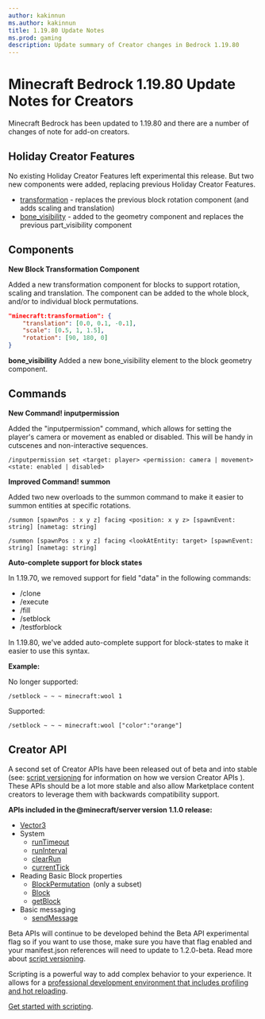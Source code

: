 ```yaml
---
author: kakinnun
ms.author: kakinnun
title: 1.19.80 Update Notes
ms.prod: gaming
description: Update summary of Creator changes in Bedrock 1.19.80
---
```

# Minecraft Bedrock 1.19.80 Update Notes for Creators

Minecraft Bedrock has been updated to 1.19.80 and there are a number of changes of note for add-on creators.

## Holiday Creator Features ##

No existing Holiday Creator Features left experimental this release. But two new components were added, replacing previous Holiday Creator Features.

- [transformation](../Reference/Content/BlockReference/Examples/BlockComponents/minecraftBlock_transformation.md) - replaces the previous block rotation component (and adds scaling and translation)
- [bone_visibility](../Reference/Content/BlockReference/Examples/BlockComponents/minecraftBlock_geometry.md#bone_visibility) - added to the geometry component and replaces the previous part_visibility component

## Components ##

**New Block Transformation Component**

Added a new transformation component for blocks to support rotation, scaling and translation. The component can be added to the whole block, and/or to individual block permutations.

````JSON
"minecraft:transformation": {
    "translation": [0.0, 0.1, -0.1],
    "scale": [0.5, 1, 1.5],
    "rotation": [90, 180, 0]
}
````

**bone_visibility**
Added a new bone_visibility element to the block geometry component.

## Commands ##

**New Command! inputpermission**

Added the "inputpermission" command, which allows for setting the player's camera or movement as enabled or disabled. This will be handy in cutscenes and non-interactive sequences.

```/inputpermission set <target: player> <permission: camera | movement> <state: enabled | disabled>```

**Improved Command! summon**

Added two new overloads to the summon command to make it easier to summon entities at specific rotations.

```/summon [spawnPos : x y z] facing <position: x y z> [spawnEvent: string] [nametag: string]```

```/summon [spawnPos : x y z] facing <lookAtEntity: target> [spawnEvent: string] [nametag: string]```

**Auto-complete support for block states**

In 1.19.70, we removed support for field "data" in the following commands:

- /clone
- /execute
- /fill
- /setblock
- /testforblock

In 1.19.80, we've added auto-complete support for block-states to make it easier to use this syntax.

**Example:**

No longer supported:

```/setblock ~ ~ ~ minecraft:wool 1```

Supported:

```/setblock ~ ~ ~ minecraft:wool ["color":"orange"]```


## Creator API ##

A second set of Creator APIs have been released out of beta and into stable (see: [script versioning](ScriptVersioning.md) for information on how we version Creator APIs ). These APIs should be a lot more stable and also allow Marketplace content creators to leverage them with backwards compatibility support. 

**APIs included in the @minecraft/server version 1.1.0 release:**

 - [Vector3](../ScriptAPI/minecraft/server/Vector3.md)
 - System
    - [runTimeout](../ScriptAPI/minecraft/server/System.md#runtimeout)
    - [runInterval](../ScriptAPI/minecraft/server/System.md#runinterval)
    - [clearRun](../ScriptAPI/minecraft/server/System.md#clearrun)
    - [currentTick](../ScriptAPI/minecraft/server/System.md#currenttick)
 - Reading Basic Block properties
     - [BlockPermutation](../ScriptAPI/minecraft/server/BlockPermutation.md)  (only a subset)
     - [Block](../ScriptAPI/minecraft/server/Block.md)
     - [getBlock](../ScriptAPI/minecraft/server/Dimension.md#getblock)
 - Basic messaging
     - [sendMessage](../ScriptAPI/minecraft/server/Player.md#sendmessage)

Beta APIs will continue to be developed behind the Beta API experimental flag so if you want to use those, make sure you have that flag enabled and your manifest.json references will need to update to 1.2.0-beta. Read more about [script versioning](ScriptVersioning.md).

Scripting is a powerful way to add complex behavior to your experience. It allows for a [professional development environment that includes profiling and hot reloading](./ScriptDeveloperTools.md).

[Get started with scripting](https://aka.ms/startwithmcscript).